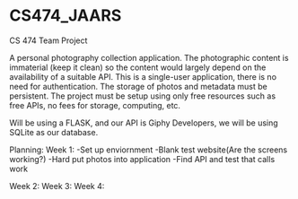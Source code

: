 # CS474_JAARS
CS 474 Team Project

A personal photography collection application. The photographic content is immaterial (keep it clean) so the content would largely depend on the availability of a suitable API.  This is a single-user application, there is no need for authentication. The storage of photos and metadata must be persistent. The project must be setup using only free resources such as free APIs, no fees for storage, computing, etc.

Will be using a FLASK, and our API is Giphy Developers, we will be using SQLite as our database. 

Planning:
Week 1: 
  -Set up enviornment
  -Blank test website(Are the screens working?)
  -Hard put photos into application
  -Find API and test that calls work
    
Week 2: 
Week 3:
Week 4: 
